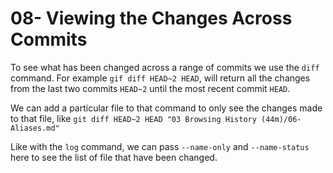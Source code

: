 # 08- Viewing the Changes Across Commits

To see what has been changed across a range of commits we use the `diff` command. For example `gif diff HEAD~2 HEAD`, will return all the changes from the last two commits `HEAD~2` until the most recent commit `HEAD`.

We can add a particular file to that command to only see the changes made to that file, like `git diff HEAD~2 HEAD "03 Browsing History (44m)/06- Aliases.md"`

Like with the `log` command, we can pass `--name-only` and `--name-status` here to see the list of file that have been changed.
